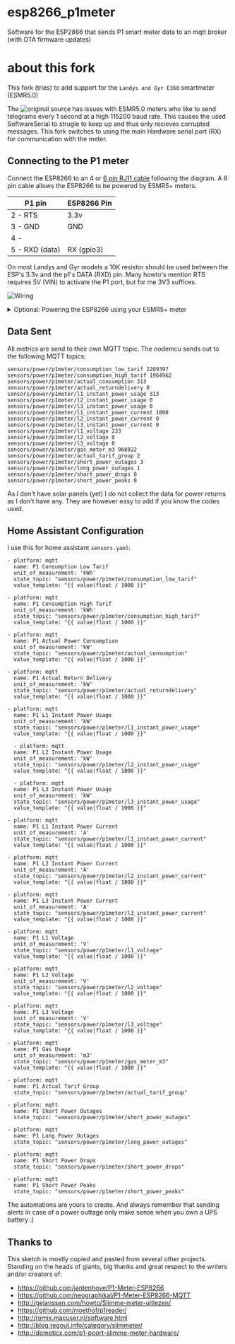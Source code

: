 # esp8266_p1meter

Software for the ESP2866 that sends P1 smart meter data to an mqtt broker (with OTA firmware updates)

# about this fork
This fork (tries) to add support for the `Landys and Gyr E360` smartmeter (ESMR5.0)

The ![original source](https://github.com/fliphess/esp8266_p1meter) has issues with ESMR5.0 meters who like to send telegrams every 1 second at a high 115200 baud rate. 
This causes the used SoftwareSerial to strugle to keep up and thus only recieves corrupted messages. This fork switches to using the main Hardware serial port (RX) for communication with the meter.

## Connecting to the P1 meter
Connect the ESP8266 to an 4 or [6 pin RJ11 cable](https://www.tinytronics.nl/shop/nl/kabels/adapters/rj12-naar-6-pins-dupont-jumper-adapter) following the diagram. A 6 pin cable allows the ESP8266 to be powered by ESMR5+ meters.

| P1 pin   | ESP8266 Pin |
| ----     | ---- |
| 2 - RTS  | 3.3v |
| 3 - GND  | GND  |
| 4 -      |      |
| 5 - RXD (data) | RX (gpio3) |

On most Landys and Gyr models a 10K resistor should be used between the ESP's 3.3v and the p1's DATA (RXD) pin. Many howto's mention RTS requires 5V (VIN) to activate the P1 port, but for me 3V3 suffices.

![Wiring](https://raw.githubusercontent.com/daniel-jong/esp8266_p1meter/master/assets/esp8266_p1meter_bb.png)

<details><summary>Optional: Powering the ESP8266 using your ESMR5+ meter</summary>
<p>
When using a 6 pin cable you can use the powersource provided by the meter.
  
| P1 pin   | ESP8266 Pin |
| ----     | ---- |
| 1 - 5v out | 5v / Vin |
| 2 - RTS  | 3.3v |
| 3 - GND  | GND  |
| 4 -      |      |
| 5 - RXD (data) | RX (gpio3) |
| 6 - GND  | GND  |
  
![Wiring powered by meter](https://raw.githubusercontent.com/daniel-jong/esp8266_p1meter/master/assets/esp8266_p1meter_bb_PoweredByMeter.png)

</p>
</details>

## Data Sent

All metrics are send to their own MQTT topic.
The nodemcu sends out to the following MQTT topics:

```
sensors/power/p1meter/consumption_low_tarif 2209397
sensors/power/p1meter/consumption_high_tarif 1964962
sensors/power/p1meter/actual_consumption 313
sensors/power/p1meter/actual_returndelivery 0
sensors/power/p1meter/l1_instant_power_usage 313
sensors/power/p1meter/l2_instant_power_usage 0
sensors/power/p1meter/l3_instant_power_usage 0
sensors/power/p1meter/l1_instant_power_current 1000
sensors/power/p1meter/l2_instant_power_current 0
sensors/power/p1meter/l3_instant_power_current 0
sensors/power/p1meter/l1_voltage 233
sensors/power/p1meter/l2_voltage 0
sensors/power/p1meter/l3_voltage 0
sensors/power/p1meter/gas_meter_m3 968922
sensors/power/p1meter/actual_tarif_group 2
sensors/power/p1meter/short_power_outages 3
sensors/power/p1meter/long_power_outages 1
sensors/power/p1meter/short_power_drops 0
sensors/power/p1meter/short_power_peaks 0
```

As I don't have solar panels (yet) I do not collect the data for power returns as I don't have any.
They are however easy to add if you know the codes used.

## Home Assistant Configuration

I use this for home assistant `sensors.yaml`:

```
- platform: mqtt
  name: P1 Consumption Low Tarif
  unit_of_measurement: 'kWh'
  state_topic: "sensors/power/p1meter/consumption_low_tarif"
  value_template: "{{ value|float / 1000 }}"

- platform: mqtt
  name: P1 Consumption High Tarif
  unit_of_measurement: 'kWh'
  state_topic: "sensors/power/p1meter/consumption_high_tarif"
  value_template: "{{ value|float / 1000 }}"

- platform: mqtt
  name: P1 Actual Power Consumption
  unit_of_measurement: 'kW'
  state_topic: "sensors/power/p1meter/actual_consumption"
  value_template: "{{ value|float / 1000 }}"

- platform: mqtt
  name: P1 Actual Return Delivery
  unit_of_measurement: 'kW'
  state_topic: "sensors/power/p1meter/actual_returndelivery"
  value_template: "{{ value|float / 1000 }}"

- platform: mqtt
  name: P1 L1 Instant Power Usage
  unit_of_measurement: 'kW'
  state_topic: "sensors/power/p1meter/l1_instant_power_usage"
  value_template: "{{ value|float / 1000 }}"

  - platform: mqtt
  name: P1 L2 Instant Power Usage
  unit_of_measurement: 'kW'
  state_topic: "sensors/power/p1meter/l2_instant_power_usage"
  value_template: "{{ value|float / 1000 }}"

  - platform: mqtt
  name: P1 L3 Instant Power Usage
  unit_of_measurement: 'kW'
  state_topic: "sensors/power/p1meter/l3_instant_power_usage"
  value_template: "{{ value|float / 1000 }}"

- platform: mqtt
  name: P1 L1 Instant Power Current
  unit_of_measurement: 'A'
  state_topic: "sensors/power/p1meter/l1_instant_power_current"
  value_template: "{{ value|float / 1000 }}"

- platform: mqtt
  name: P1 L2 Instant Power Current
  unit_of_measurement: 'A'
  state_topic: "sensors/power/p1meter/l2_instant_power_current"
  value_template: "{{ value|float / 1000 }}"

- platform: mqtt
  name: P1 L3 Instant Power Current
  unit_of_measurement: 'A'
  state_topic: "sensors/power/p1meter/l3_instant_power_current"
  value_template: "{{ value|float / 1000 }}"

- platform: mqtt
  name: P1 L1 Voltage
  unit_of_measurement: 'V'   
  state_topic: "sensors/power/p1meter/l1_voltage"
  value_template: "{{ value|float / 1000 }}"

- platform: mqtt
  name: P1 L2 Voltage
  unit_of_measurement: 'V'   
  state_topic: "sensors/power/p1meter/l2_voltage"
  value_template: "{{ value|float / 1000 }}"

- platform: mqtt
  name: P1 L3 Voltage
  unit_of_measurement: 'V'   
  state_topic: "sensors/power/p1meter/l3_voltage"
  value_template: "{{ value|float / 1000 }}"

- platform: mqtt
  name: P1 Gas Usage
  unit_of_measurement: 'm3'
  state_topic: "sensors/power/p1meter/gas_meter_m3"
  value_template: "{{ value|float / 1000 }}"

- platform: mqtt
  name: P1 Actual Tarif Group
  state_topic: "sensors/power/p1meter/actual_tarif_group"

- platform: mqtt
  name: P1 Short Power Outages
  state_topic: "sensors/power/p1meter/short_power_outages"

- platform: mqtt
  name: P1 Long Power Outages
  state_topic: "sensors/power/p1meter/long_power_outages"

- platform: mqtt
  name: P1 Short Power Drops
  state_topic: "sensors/power/p1meter/short_power_drops"

- platform: mqtt
  name: P1 Short Power Peaks
  state_topic: "sensors/power/p1meter/short_power_peaks"
```

The automations are yours to create.
And always remember that sending alerts in case of a power outtage only make sense when you own a UPS battery :)


## Thanks to

This sketch is mostly copied and pasted from several other projects.
Standing on the heads of giants, big thanks and great respect to the writers and/or creators of:

- https://github.com/jantenhove/P1-Meter-ESP8266
- https://github.com/neographikal/P1-Meter-ESP8266-MQTT
- http://gejanssen.com/howto/Slimme-meter-uitlezen/
- https://github.com/rroethof/p1reader/
- http://romix.macuser.nl/software.html
- http://blog.regout.info/category/slimmeter/
- http://domoticx.com/p1-poort-slimme-meter-hardware/
